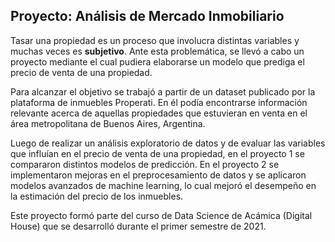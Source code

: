## Proyecto: Análisis de Mercado Inmobiliario

Tasar una propiedad es un proceso que involucra distintas variables y muchas veces es **subjetivo**. Ante esta problemática, se llevó a cabo un proyecto mediante el cual pudiera elaborarse un modelo que prediga el precio de venta de una propiedad.

Para alcanzar el objetivo se trabajó a partir de un dataset publicado por la plataforma de inmuebles Properati. En él podía encontrarse información relevante acerca de aquellas propiedades que estuvieran en venta en el área metropolitana de Buenos Aires, Argentina.

Luego de realizar un análisis exploratorio de datos y de evaluar las variables que influían en el precio de venta de una propiedad, en el proyecto 1 se compararon distintos modelos de predicción. En el proyecto 2 se implementaron mejoras en el preprocesamiento de datos y se aplicaron modelos avanzados de machine learning, lo cual mejoró el desempeño en la estimación del precio de los inmuebles.

Este proyecto formó parte del curso de Data Science de Acámica (Digital House) que se desarrolló durante el primer semestre de 2021.
